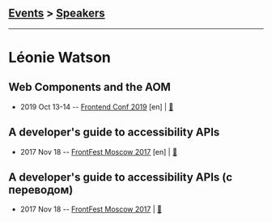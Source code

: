 ## [Events](../README.md) > [Speakers](../speakers.md)
---

# Léonie Watson

## Web Components and the AOM
- 2019 Oct 13-14 -- [Frontend Conf 2019](https://youtu.be/DBdrEpwnKR8) [en] | [:notebook:](https://decks.tink.uk/2019/fem/index.html)  
## A developer&#39;s guide to accessibility APIs
- 2017 Nov 18 -- [FrontFest Moscow 2017](https://youtu.be/KBMUoA3OEYY) [en] | [:notebook:](https://speakerdeck.com/frontfest/leonie-watson)  
## A developer&#39;s guide to accessibility APIs (с переводом)
- 2017 Nov 18 -- [FrontFest Moscow 2017](https://www.youtube.com/watch?v=k7Uty2M7y1k)  | [:notebook:](https://speakerdeck.com/frontfest/leonie-watson)  
